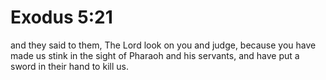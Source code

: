 # Exodus 5:21

and they said to them, The Lord look on you and judge, because you have made us stink in the sight of Pharaoh and his servants, and have put a sword in their hand to kill us.
